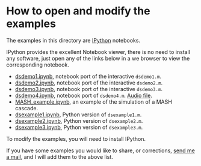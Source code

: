 How to open and modify the examples
===================================

The examples in this directory are [IPython](http://ipython.org/) notebooks.

IPython provides the excellent Notebook viewer, there is no need to install any
software, just open any of the links below in a we browser to view the corresponding
notebook.

* [dsdemo1.ipynb](http://nbviewer.ipython.org/urls/raw.githubusercontent.com/ggventurini/python-deltasigma/master/examples/dsdemo1.ipynb),
   notebook port of the interactive `dsdemo1.m`.
* [dsdemo2.ipynb](http://nbviewer.ipython.org/urls/raw.githubusercontent.com/ggventurini/python-deltasigma/master/examples/dsdemo2.ipynb),
  notebook port of the interactive `dsdemo2.m`.
* [dsdemo3.ipynb](http://nbviewer.ipython.org/urls/raw.githubusercontent.com/ggventurini/python-deltasigma/master/examples/dsdemo3.ipynb),
  notebook port of the interactive `dsdemo3.m`.
* [dsdemo4.ipynb](http://nbviewer.ipython.org/urls/raw.githubusercontent.com/ggventurini/python-deltasigma/master/examples/dsdemo4.ipynb),
  notebook port of `dsdemo4.m`. [Audio file](https://raw.githubusercontent.com/ggventurini/python-deltasigma/master/examples/sax.wav.b64).
* [MASH_example.ipynb](http://nbviewer.ipython.org/urls/raw.githubusercontent.com/ggventurini/python-deltasigma/master/examples/MASH_example.ipynb),
  an example of the simulation of a MASH cascade.
* [dsexample1.ipynb](http://nbviewer.ipython.org/urls/raw.githubusercontent.com/ggventurini/python-deltasigma/master/examples/dsexample1.ipynb),
  Python version of `dsexample1.m`.
* [dsexample2.ipynb](http://nbviewer.ipython.org/urls/raw.githubusercontent.com/ggventurini/python-deltasigma/master/examples/dsexample2.ipynb),
  Python version of `dsexample2.m`.
* [dsexample3.ipynb](http://nbviewer.ipython.org/urls/raw.githubusercontent.com/ggventurini/python-deltasigma/master/examples/dsexample3.ipynb),
  Python version of `dsexample3.m`.

To modify the examples, you will need to install IPython.

If you have some examples you would like to share, or corrections,
[send me a mail](http://tinymailto.com/5310),
and I will add them to the above list.

